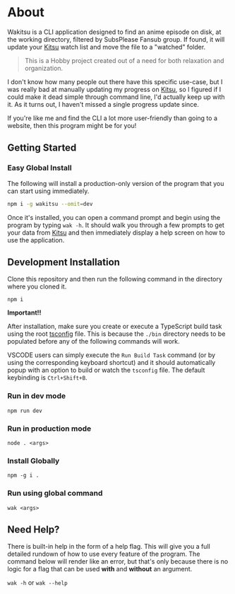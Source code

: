 # About

Wakitsu is a CLI application designed to find an anime episode on disk, at the working directory, filtered by SubsPlease Fansub group. If found, it will update your [Kitsu] watch list and move the file to a "watched" folder.

> This is a Hobby project created out of a need for both relaxation and organization.

I don't know how many people out there have this specific use-case, but I was really bad at manually updating my progress on [Kitsu], so I figured if I could make it dead simple through command line, I'd actually keep up with it. As it turns out, I haven't missed a single progress update since.

If you're like me and find the CLI a lot more user-friendly than going to a website, then this program might be for you!

## Getting Started

### Easy Global Install

The following will install a production-only version of the program that you can start using immediately.

```bash
npm i -g wakitsu --omit=dev
```

Once it's installed, you can open a command prompt and begin using the program by typing `wak -h`. It should walk you through a few prompts to get your data from [Kitsu] and then immediately display a help screen on how to use the application.

## Development Installation

Clone this repository and then run the following command in the directory where you cloned it.

`npm i`

**Important!!**

After installation, make sure you create or execute a TypeScript build task using the root [tsconfig](/tsconfig.json) file. This is because the `./bin` directory needs to be populated before any of the following commands will work.

VSCODE users can simply execute the `Run Build Task` command (or by using the corresponding keyboard shortcut) and it should automatically popup with an option to build or watch the `tsconfig` file. The default keybinding is `Ctrl+Shift+B`.

### Run in dev mode

`npm run dev`

### Run in production mode

`node . <args>`

### Install Globally

`npm -g i .`

### Run using global command

`wak <args>`

## Need Help?

There is built-in help in the form of a help flag. This will give you a full detailed rundown of how to use every feature of the program. The command below will render like an error, but that's only because there is no logic for a flag that can be used **with** and **without** an argument.

`wak -h` or `wak --help`

[kitsu]: https://kitsu.io
